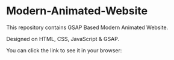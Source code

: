 # Modern-Animated-Website

This repository contains GSAP Based Modern Animated Website.

Designed on HTML, CSS, JavaScript & GSAP.

You can click the link to see it in your browser:
